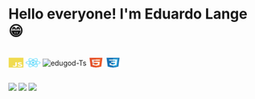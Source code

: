 <h1>Hello everyone! I'm Eduardo Lange 😁</h1>

<div style="display: inline_block"><br>
  <img align="center" alt="edugod-Js" height="20" width="30" src="https://raw.githubusercontent.com/devicons/devicon/master/icons/javascript/javascript-plain.svg">
  <img align="center" alt="edugod-React" height="20" width="30" src="https://raw.githubusercontent.com/devicons/devicon/master/icons/react/react-original.svg">
  <img align="center" alt="edugod-Ts" height="20" width="30" src="https://cdn.jsdelivr.net/gh/devicons/devicon/icons/nodejs/nodejs-original.svg">
  <img align="center" alt="edugod-HTML" height="20" width="30" src="https://raw.githubusercontent.com/devicons/devicon/master/icons/html5/html5-original.svg">
  <img align="center" alt="edugod-CSS" height="20" width="30" src="https://raw.githubusercontent.com/devicons/devicon/master/icons/css3/css3-original.svg">
</div>
  
  ##
 
<div> 
  <a href="https://instagram.com/dududueduty" target="_blank"><img src="https://img.shields.io/badge/-Instagram-%23E4405F?style=for-the-badge&logo=instagram&logoColor=white" target="_blank"></a>
  <a href = "mailto:eduardoandrelange@gmail.com"><img src="https://img.shields.io/badge/-Gmail-%23333?style=for-the-badge&logo=gmail&logoColor=white" target="_blank"></a>
  <a href="https://www.linkedin.com/in/eduardolange" target="_blank"><img src="https://img.shields.io/badge/-LinkedIn-%230077B5?style=for-the-badge&logo=linkedin&logoColor=white" target="_blank"></a> 
</div>

